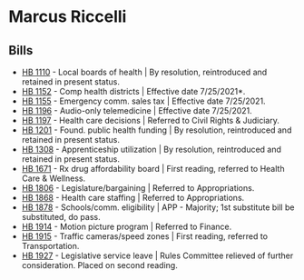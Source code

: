 # Marcus Riccelli
## Bills
* [HB 1110](/bill/2021-22/hb/1110/) - Local boards of health | By resolution, reintroduced and retained in present status.
* [HB 1152](/bill/2021-22/hb/1152/) - Comp health districts | Effective date 7/25/2021*.
* [HB 1155](/bill/2021-22/hb/1155/) - Emergency comm. sales tax | Effective date 7/25/2021.
* [HB 1196](/bill/2021-22/hb/1196/) - Audio-only telemedicine | Effective date 7/25/2021.
* [HB 1197](/bill/2021-22/hb/1197/) - Health care decisions | Referred to Civil Rights & Judiciary.
* [HB 1201](/bill/2021-22/hb/1201/) - Found. public health funding | By resolution, reintroduced and retained in present status.
* [HB 1308](/bill/2021-22/hb/1308/) - Apprenticeship utilization | By resolution, reintroduced and retained in present status.
* [HB 1671](/bill/2021-22/hb/1671/) - Rx drug affordability board | First reading, referred to Health Care & Wellness.
* [HB 1806](/bill/2021-22/hb/1806/) - Legislature/bargaining | Referred to Appropriations.
* [HB 1868](/bill/2021-22/hb/1868/) - Health care staffing | Referred to Appropriations.
* [HB 1878](/bill/2021-22/hb/1878/) - Schools/comm. eligibility | APP - Majority; 1st substitute bill be substituted, do pass.
* [HB 1914](/bill/2021-22/hb/1914/) - Motion picture program | Referred to Finance.
* [HB 1915](/bill/2021-22/hb/1915/) - Traffic cameras/speed zones | First reading, referred to Transportation.
* [HB 1927](/bill/2021-22/hb/1927/) - Legislative service leave | Rules Committee relieved of further consideration.  Placed on second reading.
